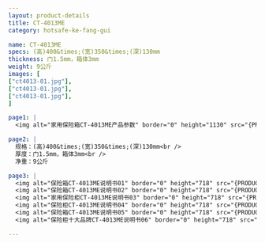 ```yaml
---
layout: product-details
title: CT-4013ME
category: hotsafe-ke-fang-gui

name: CT-4013ME
specs: (高)400&times;(宽)350&times;(深)130mm
thickness: 门1.5mm，箱体3mm
weight: 9公斤
images: [
["ct4013-01.jpg"],
["ct4013-01.jpg"],
["ct4013-01.jpg"],
]

page1: |
  <img alt="家用保险箱CT-4013ME产品参数" border="0" height="1130" src="{PRODUCT_IMAGES}twcps1.jpg" width="538" />

page2: |
  规格：(高)400&times;(宽)350&times;(深)130mm<br />
  厚度：门1.5mm，箱体3mm<br />
  净重：9公斤

page3: |
  <img alt="保险箱CT-4013ME说明书01" border="0" height="718" src="{PRODUCT_IMAGES}ct-sm01.jpg" width="538" /><br />
  <img alt="保险箱CT-4013ME说明书02" border="0" height="718" src="{PRODUCT_IMAGES}ct-sm02.jpg" width="538" /><br />
  <img alt="家用保险柜CT-4013ME说明书03" border="0" height="718" src="{PRODUCT_IMAGES}ct-sm03.jpg" width="538" /><br />
  <img alt="保险柜CT-4013ME说明书04" border="0" height="718" src="{PRODUCT_IMAGES}ct-sm04.jpg" width="538" /><br />
  <img alt="保险箱CT-4013ME说明书05" border="0" height="718" src="{PRODUCT_IMAGES}ct-sm05.jpg" width="538" /><br />
  <img alt="保险柜十大品牌CT-4013ME说明书06" border="0" height="718" src="{PRODUCT_IMAGES}ct-sm06.jpg" width="538" />

---
```

